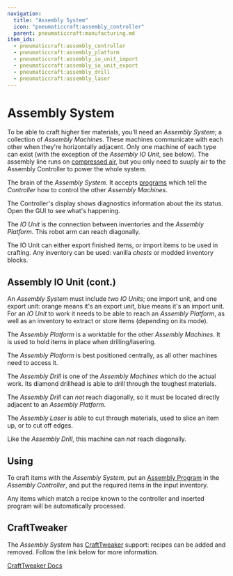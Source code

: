 ```yaml
---
navigation:
  title: "Assembly System"
  icon: "pneumaticcraft:assembly_controller"
  parent: pneumaticcraft:manufacturing.md
item_ids:
  - pneumaticcraft:assembly_controller
  - pneumaticcraft:assembly_platform
  - pneumaticcraft:assembly_io_unit_import
  - pneumaticcraft:assembly_io_unit_export
  - pneumaticcraft:assembly_drill
  - pneumaticcraft:assembly_laser
---
```


# Assembly System

To be able to craft higher tier materials, you'll need an *Assembly System*; a collection of *Assembly Machines*. These machines communicate with each other when they're horizontally adjacent. Only one machine of each type can exist (with the exception of the *Assembly IO Unit*, see below). The assembly line runs on [compressed air](../pressure.md), but you only need to suuply air to the Assembly Controller to power the whole system.

<ItemImage id="pneumaticcraft:assembly_controller" />

The brain of the *Assembly System*. It accepts [programs](./assembly_programs.md) which tell the *Controller* how to control the other *Assembly Machines*.

The Controller's display shows diagnostics information about the its status. Open the GUI to see what's happening.

<ItemImage id="pneumaticcraft:assembly_io_unit_import" />

The *IO Unit* is the connection between inventories and the *Assembly Platform*. This robot arm can reach diagonally.

The IO Unit can either export finished items, or import items to be used in crafting. Any inventory can be used: vanilla *chests* or modded inventory blocks.

## Assembly IO Unit (cont.)

An *Assembly System* must include *two* *IO Units*; one import unit, and one export unit: <Color id="gold">orange</Color> means it's an export unit, <Color id="blue">blue</Color> means it's an import unit. For an *IO Unit* to work it needs to be able to reach an *Assembly Platform*, as well as an inventory to extract or store items (depending on its mode).

<ItemImage id="pneumaticcraft:assembly_platform" />

The *Assembly Platform* is a worktable for the other *Assembly Machines*. It is used to hold items in place when drilling/lasering.

The *Assembly Platform* is best positioned centrally, as all other machines need to access it.

<ItemImage id="pneumaticcraft:assembly_drill" />

The *Assembly Drill* is one of the *Assembly Machines* which do the actual work. Its diamond drillhead is able to drill through the toughest materials.

The *Assembly Drill* can *not* reach diagonally, so it must be located directly adjacent to an *Assembly Platform*.

<ItemImage id="pneumaticcraft:assembly_laser" />

The *Assembly Laser* is able to cut through materials, used to slice an item up, or to cut off edges.

Like the *Assembly Drill*, this machine can *not* reach diagonally.

## Using

To craft items with the *Assembly System*, put an [Assembly Program](./assembly_programs.md) in the *Assembly Controller*, and put the required items in the input inventory.

Any items which match a recipe known to the controller and inserted program will be automatically processed.

## CraftTweaker

The *Assembly System* has [CraftTweaker](https://minecraft.curseforge.com/projects/crafttweaker) support: recipes can be added and removed. Follow the link below for more information.

[CraftTweaker Docs](https://docs.blamejared.com/1.16/en/mods/PneumaticCraft-Repressurized/AssemblySystem)


<Recipe id="pneumaticcraft:assembly_controller" />

<Recipe id="pneumaticcraft:assembly_platform" />



<Recipe id="pneumaticcraft:assembly_io_unit_import" />

<Recipe id="pneumaticcraft:assembly_io_unit_export" />



<Recipe id="pneumaticcraft:assembly_io_unit_import_from_export" />

<Recipe id="pneumaticcraft:assembly_io_unit_export_from_import" />



<Recipe id="pneumaticcraft:assembly_drill" />

<Recipe id="pneumaticcraft:assembly_laser" />

